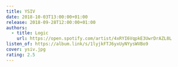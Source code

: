 ```yaml
---
title: YSIV
date: 2018-10-03T13:00:00+01:00
release: 2018-09-28T12:00:00+01:00
authors:
  - title: Logic
    url: https://open.spotify.com/artist/4xRYI6VqpkE3UwrDrAZL8L
listen_of: https://album.link/s/1lyjkFTJ6yxUyNYysWVBo9
cover: ysiv.jpg
rating: 2.5
---
```

